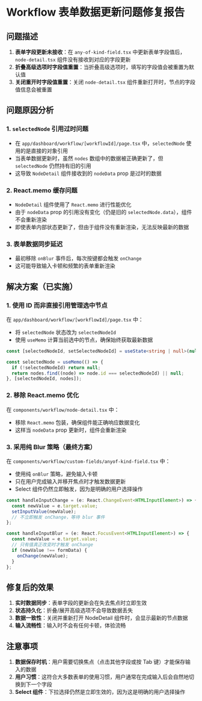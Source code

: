 # Workflow 表单数据更新问题修复报告

## 问题描述

1. **表单字段更新未接收**：在 `any-of-kind-field.tsx` 中更新表单字段值后，`node-detail.tsx` 组件没有接收到对应的字段更新
2. **折叠高级选项时字段值重置**：当折叠高级选项时，填写的字段值会被重置为默认值
3. **关闭重开时字段值重置**：关闭 `node-detail.tsx` 组件重新打开时，节点的字段值信息会被重置

## 问题原因分析

### 1. `selectedNode` 引用过时问题

- 在 `app/dashboard/workflow/[workflowId]/page.tsx` 中，`selectedNode` 使用的是直接的对象引用
- 当表单数据更新时，虽然 `nodes` 数组中的数据被正确更新了，但 `selectedNode` 仍然持有旧的引用
- 这导致 `NodeDetail` 组件接收到的 `nodeData` prop 是过时的数据

### 2. React.memo 缓存问题

- `NodeDetail` 组件使用了 `React.memo` 进行性能优化
- 由于 `nodeData` prop 的引用没有变化（仍是旧的 `selectedNode.data`），组件不会重新渲染
- 即使表单内部状态更新了，但由于组件没有重新渲染，无法反映最新的数据

### 3. 表单数据同步延迟

- 最初移除 `onBlur` 事件后，每次按键都会触发 `onChange`
- 这可能导致输入卡顿和频繁的表单重新渲染

## 解决方案（已实施）

### 1. 使用 ID 而非直接引用管理选中节点

在 `app/dashboard/workflow/[workflowId]/page.tsx` 中：

- 将 `selectedNode` 状态改为 `selectedNodeId`
- 使用 `useMemo` 计算当前选中的节点，确保始终获取最新数据

```typescript
const [selectedNodeId, setSelectedNodeId] = useState<string | null>(null);

const selectedNode = useMemo(() => {
  if (!selectedNodeId) return null;
  return nodes.find((node) => node.id === selectedNodeId) || null;
}, [selectedNodeId, nodes]);
```

### 2. 移除 React.memo 优化

在 `components/workflow/node-detail.tsx` 中：

- 移除 `React.memo` 包装，确保组件能正确响应数据变化
- 这样当 `nodeData` prop 更新时，组件会重新渲染

### 3. 采用纯 Blur 策略（最终方案）

在 `components/workflow/custom-fields/anyof-kind-field.tsx` 中：

- 使用纯 `onBlur` 策略，避免输入卡顿
- 只在用户完成输入并移开焦点时才触发数据更新
- Select 组件仍然立即触发，因为是明确的用户选择操作

```typescript
const handleInputChange = (e: React.ChangeEvent<HTMLInputElement>) => {
  const newValue = e.target.value;
  setInputValue(newValue);
  // 不立即触发 onChange，等待 blur 事件
};

const handleInputBlur = (e: React.FocusEvent<HTMLInputElement>) => {
  const newValue = e.target.value;
  // 只有值真正改变时才触发 onChange
  if (newValue !== formData) {
    onChange(newValue);
  }
};
```

## 修复后的效果

1. **实时数据同步**：表单字段的更新会在失去焦点时立即生效
2. **状态持久化**：折叠/展开高级选项不会导致数据丢失
3. **数据一致性**：关闭并重新打开 NodeDetail 组件时，会显示最新的节点数据
4. **输入流畅性**：输入时不会有任何卡顿，体验流畅

## 注意事项

1. **数据保存时机**：用户需要切换焦点（点击其他字段或按 Tab 键）才能保存输入的数据
2. **用户习惯**：这符合大多数表单的使用习惯，用户通常在完成输入后会自然地切换到下一个字段
3. **Select 组件**：下拉选择仍然是立即生效的，因为这是明确的用户选择操作
